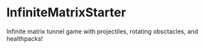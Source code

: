 # InfiniteMatrixStarter
 Infinite matrix tunnel game with projectiles, rotating obsctacles, and healthpacks!

